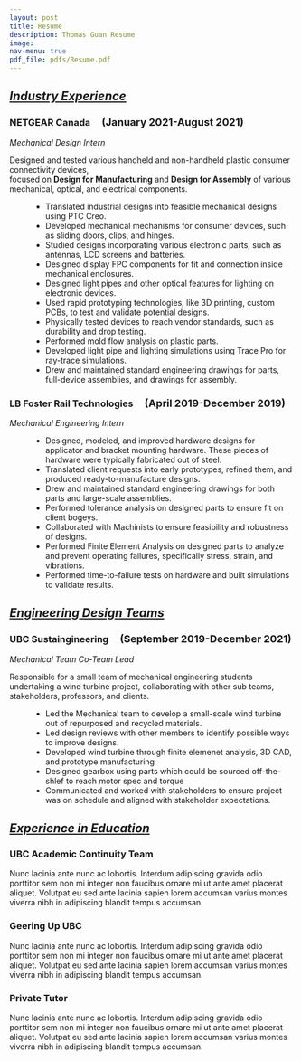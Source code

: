 ```yaml
---
layout: post
title: Resume
description: Thomas Guan Resume
image:
nav-menu: true
pdf_file: pdfs/Resume.pdf
---
```


<html>
	<h2><i><u>Industry Experience</u></i></h2>
	<div class="row">
		<dl>
			<h3>NETGEAR Canada &emsp;<font size="4">(January 2021-August 2021)</font></h3>
			<dt><i>Mechanical Design Intern</i></dt>
			<p>Designed and tested various handheld and non-handheld plastic consumer connectivity devices, <br> focused on <b>Design for Manufacturing</b> and <b>Design for Assembly</b> of various mechanical, optical, and electrical components. </p>
			<dd>
				<ul>
					<li>Translated industrial designs into feasible mechanical designs using PTC Creo.</li>
					<li>Developed mechanical mechanisms for consumer devices, such as sliding doors, clips, and hinges.</li>
					<li>Studied designs incorporating various electronic parts, such as antennas, LCD screens and batteries.</li>
					<li>Designed display FPC components for fit and connection inside mechanical enclosures.</li>
					<li>Designed light pipes and other optical features for lighting on electronic devices.</li>
					<li>Used rapid prototyping technologies, like 3D printing, custom PCBs, to test and validate potential designs.</li>
					<li>Physically tested devices to reach vendor standards, such as durability and drop testing.</li>
					<li>Performed mold flow analysis on plastic parts.</li>
					<li>Developed light pipe and lighting simulations using Trace Pro for ray-trace simulations.</li>
					<li>Drew and maintained standard engineering drawings for parts, full-device assemblies, and drawings for assembly.</li>
				</ul>
			</dd>
		</dl>
	</div>
	<div class="row">
		<dl>
			<h3>LB Foster Rail Technologies &emsp;<font size="4">(April 2019-December 2019)</font></h3>
			<dt><i>Mechanical Engineering Intern</i></dt>
			<dd>
				<!--<p>Designed and tested various handheld and non-handheld plastic consumer connectivity devices, focused on <b>Design for Manufacturing</b> and <b>Design for Assembly</b> of various mechanical, optical, and electrical components. </p>
				--><ul>
				<li>Designed, modeled, and improved hardware designs for applicator and bracket mounting hardware. These pieces of hardware were typically fabricated out of steel.</li>
				<li>Translated client requests into early prototypes, refined them, and produced ready-to-manufacture designs.</li>
				<li>Drew and maintained standard engineering drawings for both parts and large-scale assemblies.</li>
				<li>Performed tolerance analysis on designed parts to ensure fit on client bogeys.</li>
				<li>Collaborated with Machinists to ensure feasibility and robustness of designs.</li>
				<li>Performed Finite Element Analysis on designed parts to analyze and prevent operating failures, specifically stress, strain, and vibrations.</li>
				<li>Performed time-to-failure tests on hardware and built simulations to validate results.</li>
				</ul>
			</dd>
		</dl>
	</div>
	<h2><i><u> Engineering Design Teams</u></i></h2>
	<!--<hr style="border: solid 1px;" />-->
	<div class="row">
		<dl>
			<h3>UBC Sustaingineering &emsp;<font size="4">(September 2019-December 2021)</font></h3>
			<dt><i>Mechanical Team Co-Team Lead</i></dt>
			<p>Responsible for a small team of mechanical engineering students undertaking a wind turbine project, collaborating with other sub teams, stakeholders, professors, and clients.</p>
			<dd>
				<ul>
				<li>Led the Mechanical team to develop a small-scale wind turbine out of repurposed and recycled materials.</li>
				<li>Led design reviews with other members to identify possible ways to improve designs.</li>
				<li>Developed wind turbine through finite elemenet analysis, 3D CAD, and prototype manufacturing</li>
				<li>Designed gearbox using parts which could be sourced off-the-shlef to reach motor spec and torque</li>
				<li>Communicated and worked with stakeholders to ensure project was on schedule and aligned with stakeholder expectations.</li>
				</ul>
			</dd>
		</dl>
	</div>
	<!--<hr style="border: dotted 1px;" />-->
	<h2><i><u>Experience in Education</u></i></h2>
	<div class="row">
		<div class="4u 12u$(medium)">
			<h3>UBC Academic Continuity Team</h3>
			<p>Nunc lacinia ante nunc ac lobortis. Interdum adipiscing gravida odio porttitor sem non mi integer non faucibus ornare mi ut ante amet placerat aliquet. Volutpat eu sed ante lacinia sapien lorem accumsan varius montes viverra nibh in adipiscing blandit tempus accumsan.</p>
		</div>
		<div class="4u 12u$(medium)">
			<h3>Geering Up UBC</h3>
			<p>Nunc lacinia ante nunc ac lobortis. Interdum adipiscing gravida odio porttitor sem non mi integer non faucibus ornare mi ut ante amet placerat aliquet. Volutpat eu sed ante lacinia sapien lorem accumsan varius montes viverra nibh in adipiscing blandit tempus accumsan.</p>
		</div>
		<div class="4u$ 12u$(medium)">
			<h3>Private Tutor</h3>
			<p>Nunc lacinia ante nunc ac lobortis. Interdum adipiscing gravida odio porttitor sem non mi integer non faucibus ornare mi ut ante amet placerat aliquet. Volutpat eu sed ante lacinia sapien lorem accumsan varius montes viverra nibh in adipiscing blandit tempus accumsan.</p>
		</div>
	</div>
</html>
<!--{% pdf {{ page.pdf_file }} %}-->